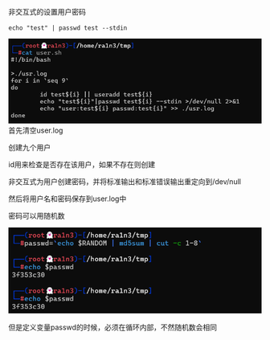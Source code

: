 非交互式的设置用户密码

```
echo "test" | passwd test --stdin
```

![image-20250316104815679](./assets/image-20250316104815679.png)首先清空user.log



创建九个用户

id用来检查是否存在该用户，如果不存在则创建

非交互式为用户创建密码，并将标准输出和标准错误输出重定向到/dev/null

然后将用户名和密码保存到user.log中





密码可以用随机数

![image-20250316105830776](./assets/image-20250316105830776.png)



但是定义变量passwd的时候，必须在循环内部，不然随机数会相同